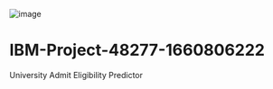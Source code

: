 ![image](https://www.google.com/url?sa=i&url=https%3A%2F%2Fwww.pngpix.com%2Fdownload%2Fibm-logo-png-transparent&psig=AOvVaw1Jkxs_SCl5torKWjshq4S-&ust=1667035581707000&source=images&cd=vfe&ved=0CA0QjRxqFwoTCNjYi9DNgvsCFQAAAAAdAAAAABAH)

# IBM-Project-48277-1660806222
University Admit Eligibility Predictor
